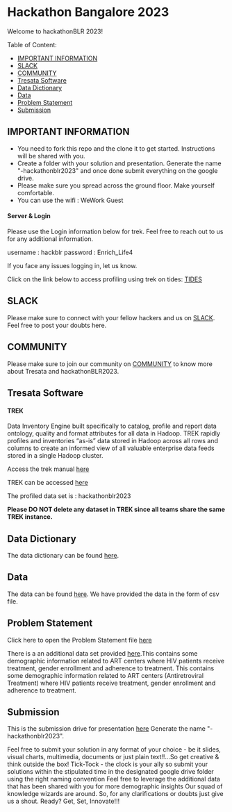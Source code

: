 Hackathon Bangalore 2023
==============

Welcome to hackathonBLR 2023!

Table of Content:

* [IMPORTANT INFORMATION](#important-information)
* [SLACK](#slack)
* [COMMUNITY](#community)
* [Tresata Software](#tresata-software)
* [Data Dictionary](#data-dictionary)
* [Data](#data)
* [Problem Statement](#problem-statement)
* [Submission](#submission)


## IMPORTANT INFORMATION

* You need to fork this repo and the clone it to get started. Instructions will be shared with you. 
* Create a folder with your solution and presentation. Generate the name "<teamnumber>-hackathonblr2023" and once done submit everything on the google drive.
* Please make sure you spread across the ground floor. Make yourself comfortable.  
* You can use the wifi : WeWork Guest

#### Server & Login

Please use the Login information below for trek. Feel free to reach out to us for any additional information.

username : hackblr 
password : Enrich_Life4

If you face any issues logging in, let us know. 

Click on the link below to access profiling using trek on tides:
[TIDES](https://ingress.tresata.com/hackathonblr2023/tides)
 

## SLACK

Please make sure to connect with your fellow hackers and us on [SLACK](https://join.slack.com/share/enQtNTM2OTEwMTI1MjQ4Mi0xMmVkMDMwZmQzNWRiMTliMmFmMzk3ZmY1MDBlYmI4ZDRkYTQ2ZDliNzM1ODYzMDI5N2QyMWQyYmNjNmVmZGFk). Feel free to post your doubts here.

## COMMUNITY

Please make sure to join our community on [COMMUNITY](https://community.tresata.com/t/welcome-hackers/409) to know more about Tresata and hackathonBLR2023.


## Tresata Software

#### TREK

Data Inventory Engine built specifically to catalog, profile and report data ontology, quality and format attributes for all data in Hadoop. TREK rapidly profiles and inventories “as-is” data stored in Hadoop across all rows and columns to create an informed view of all valuable enterprise data feeds stored in a single Hadoop cluster.

Access the trek manual [here](https://github.com/tresata/hackathonblr2023/blob/main/TREK_MANUAL.pdf)

TREK can be accessed [here](https://ingress.tresata.com/hackathonblr2023/tides)

The profiled data set is : hackathonblr2023 

**Please DO NOT delete any dataset in TREK since all teams share the same TREK instance.**

## Data Dictionary

The data dictionary can be found [here](https://github.com/tresata/hackathonblr2023/blob/main/Data%20Dictionary%20HackathonBLR2023.xlsx).

## Data

The data can be found [here](https://github.com/tresata/hackathonblr2023/blob/main/datahackblr.csv).
We have provided the data in the form of csv file.

## Problem Statement

Click here to open the Problem Statement file [here](https://github.com/tresata/hackathonblr2023/blob/main/PROBLEM_STATEMENT.txt)

There is a an additional data set provided [here](https://github.com/tresata/hackathonblr2023/blob/main/ART%20Center%20Statistics.xlsx).This contains some demographic information related to ART centers where HIV patients receive treatment, gender enrollment and adherence to treatment.
This contains some demographic information related to ART centers (Antiretroviral Treatment) where HIV patients receive treatment, gender enrollment and adherence to treatment.

## Submission

This is the submission drive for presentation [here](https://drive.google.com/drive/folders/1EpcPrg2UCY1oUkwKAh8tvgaQOUtoRSxd)
Generate the name "<teamnumber>-hackathonblr2023".

Feel free to submit your solution in any format of your choice - be it slides, visual charts, multimedia, documents or just plain text!!...So get creative & think outside the box!
Tick-Tock - the clock is your ally so submit your solutions within the stipulated time in the designated google drive folder using the right naming convention
Feel free to leverage the additional data that has been shared with you for more demographic insights
Our squad of knowledge wizards are around. So, for any clarifications or doubts just give us a shout.
Ready? Get, Set, Innovate!!!


